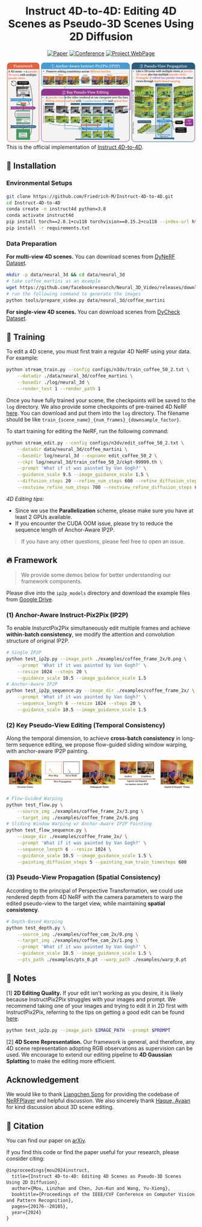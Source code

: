   <!-- <a href=https://arxiv.org/abs/2406.09402><img src='https://img.shields.io/badge/arXiv-2402.00752-b31b1b.svg'></a> <a href='https://immortalco.github.io/Instruct-4D-to-4D/'><img src='https://img.shields.io/badge/Project-Page-Green'></a>  -->

<div align="center">

# Instruct 4D-to-4D: Editing 4D Scenes as Pseudo-3D Scenes Using 2D Diffusion

[![Paper](https://img.shields.io/badge/arXiv-2406.09402-brightgreen)](https://arxiv.org/abs/2406.09402) [![Conference](https://img.shields.io/badge/CVPR-2024-blue)](https://openaccess.thecvf.com/content/CVPR2024/papers/Mou_Instruct_4D-to-4D_Editing_4D_Scenes_as_Pseudo-3D_Scenes_Using_2D_CVPR_2024_paper.pdf) [![Project WebPage](https://img.shields.io/badge/Project-webpage-%23fc4d5d)](https://immortalco.github.io/Instruct-4D-to-4D/)

</div>

![Pipeline](./imgs/pipeline.png)
This is the official implementation of [Instruct 4D-to-4D](https://immortalco.github.io/Instruct-4D-to-4D/).
## 🔧 Installation

### Environmental Setups

```bash
git clone https://github.com/Friedrich-M/Instruct-4D-to-4D.git
cd Instruct-4D-to-4D
conda create -n instruct4d python=3.8
conda activate instruct4d
pip install torch==2.0.1+cu118 torchvision==0.15.2+cu118 --index-url https://download.pytorch.org/whl/cu118
pip install -r requirements.txt
```

### Data Preparation

**For multi-view 4D scenes.** You can download scenes from [DyNeRF Dataset](https://github.com/facebookresearch/Neural_3D_Video/releases/tag/v1.0).
```bash
mkdir -p data/neural_3d && cd data/neural_3d
# take coffee_martini as an example
wget https://github.com/facebookresearch/Neural_3D_Video/releases/download/v1.0/coffee_martini.zip && unzip coffee_martini.zip
# run the following command to generate the images
python tools/prepare_video.py data/neural_3d/coffee_martini
```

**For single-view 4D scenes.** You can download scenes from [DyCheck Dataset](https://drive.google.com/drive/folders/1ZYQQh0qkvpoGXFIcK_j4suon1Wt6MXdZ).


## 🚀 Training

To edit a 4D scene, you must first train a regular 4D NeRF using your data. For example:
```bash
python stream_train.py --config configs/n3dv/train_coffee_50_2.txt \
    --datadir ./data/neural_3d/coffee_martini \
    --basedir ./log/neural_3d \
    --render_test 1 --render_path 1  
```

Once you have fully trained your scene, the checkpoints will be saved to the `log` directory. We also provide some checkpoints of pre-trained 4D NeRF [here](https://drive.google.com/drive/folders/1ftH5OavgcHS_NTbc1dlDknhZKLhzOdXy?usp=sharing). You can download and put them into the `log` directory. The filename should be like `train_{scene_name}_{num_frames}_{downsample_factor}`.

To start training for editing the NeRF, run the following command:
```bash
python stream_edit.py --config configs/n3dv/edit_coffee_50_2.txt \
    --datadir data/neural_3d/coffee_martini \
    --basedir log/neural_3d --expname edit_coffee_50_2 \
    --ckpt log/neural_3d/train_coffee_50_2/ckpt-99999.th \
    --prompt 'What if it was painted by Van Gogh?' \
    --guidance_scale 9.5 --image_guidance_scale 1.5 \
    --diffusion_steps 20 --refine_num_steps 600 --refine_diffusion_steps 4 \
    --restview_refine_num_steps 700 --restview_refine_diffusion_steps 6
```
*4D Editing tips:*
- Since we use the **Parallelization** scheme, please make sure you have at least 2 GPUs available. 
- If you encounter the CUDA OOM issue, please try to reduce the sequence length of Anchor-Aware IP2P.

> If you have any other questions, please feel free to open an issue.

## 🔥 Framework
> We provide some demos below for better understanding our framework components.

Please dive into the `ip2p_models` directory and download the example files from [Google Drive](https://drive.google.com/file/d/1aNwZ4prQk6z1DJtIg9ssNroTbBK6YLnK/view?usp=drive_link).

### (1) Anchor-Aware Instruct-Pix2Pix (IP2P)

To enable InsturctPix2Pix simultaneously edit multiple frames and achieve **within-batch consistency**, we modify the attention and convolution structure of original IP2P.
```bash
# Single IP2P
python test_ip2p.py --image_path ./examples/coffee_frame_2x/0.png \
    --prompt 'What if it was painted by Van Gogh?' \
    --resize 1024 --steps 20 \
    --guidance_scale 10.5 --image_guidance_scale 1.5
# Anchor-Aware IP2P
python test_ip2p_sequence.py --image_dir ./examples/coffee_frame_2x/ \
    --prompt 'What if it was painted by Van Gogh?' \
    --sequence_length 6 --resize 1024 --steps 20 \
    --guidance_scale 10.5 --image_guidance_scale 1.5
```

### (2) Key Pseudo-View Editing (Temporal Consistency)

Along the temporal dimension, to achieve **cross-batch consistency** in long-term sequence editing, we propose flow-guided sliding window warping, with anchor-aware IP2P painting.

![Flow-guided Sliding Window](./imgs/sliding_window.png)

```bash
# Flow-Guided Warping
python test_flow.py \
    --source_img ./examples/coffee_frame_2x/3.png \
    --target_img ./examples/coffee_frame_2x/6.png
# Sliding Window Warping w/ Anchor-Aware IP2P Painting
python test_flow_sequence.py \
    --image_dir ./examples/coffee_frame_2x/ \
    --prompt 'What if it was painted by Van Gogh?' \
    --sequence_length 6 --resize 1024 \
    --guidance_scale 10.5 --image_guidance_scale 1.5 \
    --painting_diffusion_steps 5 --painting_num_train_timesteps 600
```

### (3) Pseudo-View Propagation (Spatial Consistency)

According to the principal of Perspective Transformation, we could use rendered depth from 4D NeRF with the camera parameters to warp the edited pseudo-view to the target view, while maintaining **spatial consistency**.

```bash
# Depth-Based Warping
python test_depth.py \
    --source_img ./examples/coffee_cam_2x/0.png \
    --target_img ./examples/coffee_cam_2x/1.png \
    --prompt 'What if it was painted by Van Gogh?' \
    --guidance_scale 10.5 --image_guidance_scale 1.5 \
    --pts_path ./examples/pts_0.pt --warp_path ./examples/warp_0.pt
```

## 📂 Notes

[1] **2D Editing Quality.** If your edit isn't working as you desire, it is likely because InstructPix2Pix struggles with your images and prompt. We recommend taking one of your images and trying to edit it in 2D first with InstructPix2Pix, referring to the tips on getting a good edit can be found [here](https://github.com/timothybrooks/instruct-pix2pix#tips).
```bash
python test_ip2p.py --image_path $IMAGE_PATH --prompt $PROMPT
```

[2] **4D Scene Representation.** Our framework is general, and therefore, any 4D scene representation adopting RGB observations as supervision can be used. We encourage to extend our editing pipeline to **4D Gaussian Splatting** to make the editing more efficient.

## Acknowledgement

We would like to thank [Liangchen Song](https://lsongx.github.io/index.html) for providing the codebase of [NeRFPlayer](https://lsongx.github.io/projects/nerfplayer.html) and helpful discussion. We also sincerely thank [Haque, Ayaan](https://www.ayaanzhaque.me/) for kind discussion about 3D scene editing.

## 📝 Citation

You can find our paper on [arXiv](https://arxiv.org/abs/2406.09402).

If you find this code or find the paper useful for your research, please consider citing:

```
@inproceedings{mou2024instruct,
  title={Instruct 4D-to-4D: Editing 4D Scenes as Pseudo-3D Scenes Using 2D Diffusion},
  author={Mou, Linzhan and Chen, Jun-Kun and Wang, Yu-Xiong},
  booktitle={Proceedings of the IEEE/CVF Conference on Computer Vision and Pattern Recognition},
  pages={20176--20185},
  year={2024}
}
```